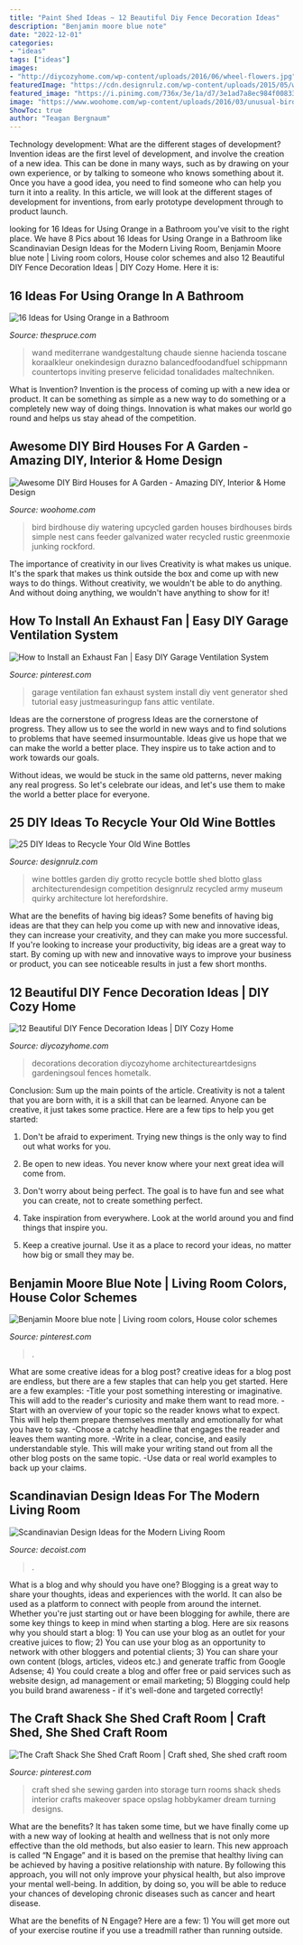 ```yaml
---
title: "Paint Shed Ideas ~ 12 Beautiful Diy Fence Decoration Ideas"
description: "Benjamin moore blue note"
date: "2022-12-01"
categories:
- "ideas"
tags: ["ideas"]
images:
- "http://diycozyhome.com/wp-content/uploads/2016/06/wheel-flowers.jpg"
featuredImage: "https://cdn.designrulz.com/wp-content/uploads/2015/05/wine-bottle-garden-designrulz-20.jpg"
featured_image: "https://i.pinimg.com/736x/3e/1a/d7/3e1ad7a8ec984f00833b0fb8c69b0205--craft-shed-rafting.jpg"
image: "https://www.woohome.com/wp-content/uploads/2016/03/unusual-bird-nests-woohome-15.jpg"
ShowToc: true
author: "Teagan Bergnaum"
---
```



Technology development: What are the different stages of development?
Invention ideas are the first level of development, and involve the creation of a new idea. This can be done in many ways, such as by drawing on your own experience, or by talking to someone who knows something about it. Once you have a good idea, you need to find someone who can help you turn it into a reality. In this article, we will look at the different stages of development for inventions, from early prototype development through to product launch.

	

		
looking for 16 Ideas for Using Orange in a Bathroom you've visit to the right place. We have 8 Pics about 16 Ideas for Using Orange in a Bathroom like Scandinavian Design Ideas for the Modern Living Room, Benjamin Moore blue note | Living room colors, House color schemes and also 12 Beautiful DIY Fence Decoration Ideas | DIY Cozy Home. Here it is:
		
    
## 16 Ideas For Using Orange In A Bathroom

<img loading=lazy src="https://www.thespruce.com/thmb/Dr_uxw2xeTcDOfob87hK4Mz3f28=/960x0/filters:no_upscale():max_bytes(150000):strip_icc()/mediterranean-bathroom-59d6d6b222fa3a0010b2b3af.jpg" onerror="this.onerror=null;this.src='https://tse2.mm.bing.net/th?id=OIP.0iWfWT5RJ4dG_yTScKAKZgHaJ3&amp;pid=15.1';" alt="16 Ideas for Using Orange in a Bathroom">

_Source: thespruce.com_

>wand mediterrane wandgestaltung chaude sienne hacienda toscane koraalkleur onekindesign durazno balancedfoodandfuel schippmann countertops inviting preserve felicidad tonalidades maltechniken. 

	

What is Invention?
Invention is the process of coming up with a new idea or product. It can be something as simple as a new way to do something or a completely new way of doing things. Innovation is what makes our world go round and helps us stay ahead of the competition.

    
## Awesome DIY Bird Houses For A Garden - Amazing DIY, Interior &amp; Home Design

<img loading=lazy src="https://www.woohome.com/wp-content/uploads/2016/03/unusual-bird-nests-woohome-15.jpg" onerror="this.onerror=null;this.src='https://tse1.mm.bing.net/th?id=OIP.TixsEdGzIwg6GpJboioD4AHaLI&amp;pid=15.1';" alt="Awesome DIY Bird Houses for A Garden - Amazing DIY, Interior &amp; Home Design">

_Source: woohome.com_

>bird birdhouse diy watering upcycled garden houses birdhouses birds simple nest cans feeder galvanized water recycled rustic greenmoxie junking rockford. 

	

The importance of creativity in our lives
Creativity is what makes us unique. It's the spark that makes us think outside the box and come up with new ways to do things. Without creativity, we wouldn't be able to do anything. And without doing anything, we wouldn't have anything to show for it!

    
## How To Install An Exhaust Fan | Easy DIY Garage Ventilation System

<img loading=lazy src="https://i.pinimg.com/736x/42/5c/5e/425c5e27fc1cc951f28f24e6577d12a6--fan-in-garage-ventilation.jpg" onerror="this.onerror=null;this.src='https://tse3.mm.bing.net/th?id=OIP.6oJBGLf32DfIkD01bEQqQQHaJ3&amp;pid=15.1';" alt="How to Install an Exhaust Fan | Easy DIY Garage Ventilation System">

_Source: pinterest.com_

>garage ventilation fan exhaust system install diy vent generator shed tutorial easy justmeasuringup fans attic ventilate. 

	

Ideas are the cornerstone of progress
Ideas are the cornerstone of progress. They allow us to see the world in new ways and to find solutions to problems that have seemed insurmountable.
Ideas give us hope that we can make the world a better place. They inspire us to take action and to work towards our goals.

Without ideas, we would be stuck in the same old patterns, never making any real progress. So let's celebrate our ideas, and let's use them to make the world a better place for everyone.

    
## 25 DIY Ideas To Recycle Your Old Wine Bottles

<img loading=lazy src="https://cdn.designrulz.com/wp-content/uploads/2015/05/wine-bottle-garden-designrulz-20.jpg" onerror="this.onerror=null;this.src='https://tse2.mm.bing.net/th?id=OIP.JWkYK2D1bzAzuQyz_AhuQgHaLC&amp;pid=15.1';" alt="25 DIY Ideas to Recycle Your Old Wine Bottles">

_Source: designrulz.com_

>wine bottles garden diy grotto recycle bottle shed blotto glass architecturendesign competition designrulz recycled army museum quirky architecture lot herefordshire. 

	

What are the benefits of having big ideas?
Some benefits of having big ideas are that they can help you come up with new and innovative ideas, they can increase your creativity, and they can make you more successful. If you're looking to increase your productivity, big ideas are a great way to start. By coming up with new and innovative ways to improve your business or product, you can see noticeable results in just a few short months.

    
## 12 Beautiful DIY Fence Decoration Ideas | DIY Cozy Home

<img loading=lazy src="http://diycozyhome.com/wp-content/uploads/2016/06/wheel-flowers.jpg" onerror="this.onerror=null;this.src='https://tse4.mm.bing.net/th?id=OIP.HaZ6g6-5nJ6DOTIN4axxuQHaJ3&amp;pid=15.1';" alt="12 Beautiful DIY Fence Decoration Ideas | DIY Cozy Home">

_Source: diycozyhome.com_

>decorations decoration diycozyhome architectureartdesigns gardeningsoul fences hometalk. 

	

Conclusion: Sum up the main points of the article.
Creativity is not a talent that you are born with, it is a skill that can be learned. Anyone can be creative, it just takes some practice. Here are a few tips to help you get started:
1. Don't be afraid to experiment. Trying new things is the only way to find out what works for you.

2. Be open to new ideas. You never know where your next great idea will come from.

3. Don't worry about being perfect. The goal is to have fun and see what you can create, not to create something perfect.

4. Take inspiration from everywhere. Look at the world around you and find things that inspire you.

5. Keep a creative journal. Use it as a place to record your ideas, no matter how big or small they may be.

    
## Benjamin Moore Blue Note | Living Room Colors, House Color Schemes

<img loading=lazy src="https://i.pinimg.com/736x/b4/cf/74/b4cf7406efcb3a81cb7baa267a48b6ff.jpg" onerror="this.onerror=null;this.src='https://tse3.mm.bing.net/th?id=OIP.Ac5VfPz9f6MOocs_wxnwdgHaLH&amp;pid=15.1';" alt="Benjamin Moore blue note | Living room colors, House color schemes">

_Source: pinterest.com_

>. 

	

What are some creative ideas for a blog post?
creative ideas for a blog post are endless, but there are a few staples that can help you get started. Here are a few examples: 
-Title your post something interesting or imaginative. This will add to the reader's curiosity and make them want to read more. 
-Start with an overview of your topic so the reader knows what to expect. This will help them prepare themselves mentally and emotionally for what you have to say. 
-Choose a catchy headline that engages the reader and leaves them wanting more. 
-Write in a clear, concise, and easily understandable style. This will make your writing stand out from all the other blog posts on the same topic. 
-Use data or real world examples to back up your claims.

    
## Scandinavian Design Ideas For The Modern Living Room

<img loading=lazy src="https://cdn.decoist.com/wp-content/uploads/2012/11/Wooden-interior-elements.jpg" onerror="this.onerror=null;this.src='https://tse1.mm.bing.net/th?id=OIP.BIJuaWjudp5fFLVP2FbklgHaFh&amp;pid=15.1';" alt="Scandinavian Design Ideas for the Modern Living Room">

_Source: decoist.com_

>. 

	

What is a blog and why should you have one?
Blogging is a great way to share your thoughts, ideas and experiences with the world. It can also be used as a platform to connect with people from around the internet. Whether you're just starting out or have been blogging for awhile, there are some key things to keep in mind when starting a blog. Here are six reasons why you should start a blog: 1) You can use your blog as an outlet for your creative juices to flow; 2) You can use your blog as an opportunity to network with other bloggers and potential clients; 3) You can share your own content (blogs, articles, videos etc.) and generate traffic from Google Adsense; 4) You could create a blog and offer free or paid services such as website design, ad management or email marketing; 5) Blogging could help you build brand awareness - if it's well-done and targeted correctly!

    
## The Craft Shack She Shed Craft Room | Craft Shed, She Shed Craft Room

<img loading=lazy src="https://i.pinimg.com/736x/3e/1a/d7/3e1ad7a8ec984f00833b0fb8c69b0205--craft-shed-rafting.jpg" onerror="this.onerror=null;this.src='https://tse3.mm.bing.net/th?id=OIP.8qdVCJlMSXERRV68E15sWgHaJ3&amp;pid=15.1';" alt="The Craft Shack She Shed Craft Room | Craft shed, She shed craft room">

_Source: pinterest.com_

>craft shed she sewing garden into storage turn rooms shack sheds interior crafts makeover space opslag hobbykamer dream turning designs. 

	

What are the benefits?
It has taken some time, but we have finally come up with a new way of looking at health and wellness that is not only more effective than the old methods, but also easier to learn. This new approach is called “N Engage” and it is based on the premise that healthy living can be achieved by having a positive relationship with nature.
By following this approach, you will not only improve your physical health, but also improve your mental well-being. In addition, by doing so, you will be able to reduce your chances of developing chronic diseases such as cancer and heart disease.

What are the benefits of N Engage? Here are a few: 
        1) You will get more out of your exercise routine if you use a treadmill rather than running outside.

